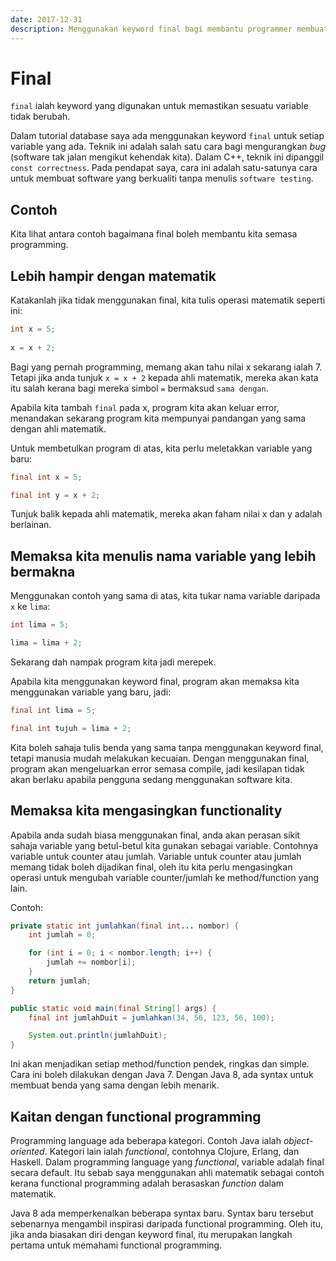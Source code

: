 ```yaml
---
date: 2017-12-31
description: Menggunakan keyword final bagi membantu programmer membuat sedikit kesilapan, menghasilkan software yang lebih berkualiti
---
```


# Final

`final` ialah keyword yang digunakan untuk memastikan sesuatu variable tidak
berubah.

Dalam tutorial database saya ada menggunakan keyword `final` untuk setiap
variable yang ada. Teknik ini adalah salah satu cara bagi mengurangkan _bug_
(software tak jalan mengikut kehendak kita). Dalam C++, teknik ini dipanggil
`const correctness`. Pada pendapat saya, cara ini adalah satu-satunya cara untuk
membuat software yang berkualiti tanpa menulis `software testing`.

## Contoh

Kita lihat antara contoh bagaimana final boleh membantu kita semasa programming.

## Lebih hampir dengan matematik

Katakanlah jika tidak menggunakan final, kita tulis operasi matematik seperti ini:

```java
int x = 5;
        
x = x + 2;
```

Bagi yang pernah programming, memang akan tahu nilai x sekarang ialah 7. Tetapi
jika anda tunjuk `x = x + 2` kepada ahli matematik, mereka akan kata itu salah
kerana bagi mereka simbol `=` bermaksud `sama dengan`.

Apabila kita tambah `final` pada x, program kita akan keluar error, menandakan
sekarang program kita mempunyai pandangan yang sama dengan ahli matematik.

Untuk membetulkan program di atas, kita perlu meletakkan variable yang baru:

```java
final int x = 5;

final int y = x + 2;
```

Tunjuk balik kepada ahli matematik, mereka akan faham nilai x dan y adalah
berlainan.

## Memaksa kita menulis nama variable yang lebih bermakna

Menggunakan contoh yang sama di atas, kita tukar nama variable daripada `x` ke
`lima`:

```java
int lima = 5;

lima = lima + 2;
```

Sekarang dah nampak program kita jadi merepek.

Apabila kita menggunakan keyword final, program akan memaksa kita menggunakan
variable yang baru, jadi:

```java
final int lima = 5;

final int tujuh = lima + 2;
```

Kita boleh sahaja tulis benda yang sama tanpa menggunakan keyword final, tetapi
manusia mudah melakukan kecuaian. Dengan menggunakan final, program akan
mengeluarkan error semasa compile, jadi kesilapan tidak akan berlaku apabila
pengguna sedang menggunakan software kita.

## Memaksa kita mengasingkan functionality

Apabila anda sudah biasa menggunakan final, anda akan perasan sikit sahaja
variable yang betul-betul kita gunakan sebagai variable. Contohnya variable
untuk counter atau jumlah. Variable untuk counter atau jumlah memang tidak boleh
dijadikan final, oleh itu kita perlu mengasingkan operasi untuk mengubah
variable counter/jumlah ke method/function yang lain.

Contoh:

```java
private static int jumlahkan(final int... nombor) {
    int jumlah = 0;

    for (int i = 0; i < nombor.length; i++) {
        jumlah += nombor[i];
    }
    return jumlah;
}

public static void main(final String[] args) {
    final int jumlahDuit = jumlahkan(34, 56, 123, 56, 100);

    System.out.println(jumlahDuit);
}
```

Ini akan menjadikan setiap method/function pendek, ringkas dan simple. Cara ini
boleh dilakukan dengan Java 7. Dengan Java 8, ada syntax untuk membuat benda
yang sama dengan lebih menarik.

## Kaitan dengan functional programming

Programming language ada beberapa kategori. Contoh Java ialah _object-oriented_.
Kategori lain ialah _functional_, contohnya Clojure, Erlang, dan Haskell. Dalam
programming language yang _functional_, variable adalah final secara default.
Itu sebab saya menggunakan ahli matematik sebagai contoh kerana functional
programming adalah berasaskan _function_ dalam matematik.

Java 8 ada memperkenalkan beberapa syntax baru. Syntax baru tersebut sebenarnya
mengambil inspirasi daripada functional programming. Oleh itu, jika anda
biasakan diri dengan keyword final, itu merupakan langkah pertama untuk memahami
functional programming.
